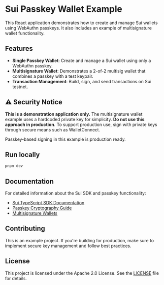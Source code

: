 # Sui Passkey Wallet Example

This React application demonstrates how to create and manage Sui wallets using WebAuthn passkeys. It also includes an example of multisignature wallet functionality.

## Features

- **Single Passkey Wallet**: Create and manage a Sui wallet using only a WebAuthn passkey.
- **Multisignature Wallet**: Demonstrates a 2-of-2 multisig wallet that combines a passkey with a test keypair.
- **Transaction Management**: Build, sign, and send transactions on Sui testnet.

## ⚠️ Security Notice

**This is a demonstration application only.** The multisignature wallet example uses a hardcoded private key for simplicity. **Do not use this approach in production.** To support production use, sign with private keys through secure means such as WalletConnect.

Passkey-based signing in this example is production ready.

## Run locally

```bash
pnpm dev

```

## Documentation

For detailed information about the Sui SDK and passkey functionality:

- [Sui TypeScript SDK Documentation](https://sdk.mystenlabs.com/typescript)
- [Passkey Cryptography Guide](https://sdk.mystenlabs.com/typescript/cryptography/passkey)
- [Multisignature Wallets](https://sdk.mystenlabs.com/typescript/cryptography/multisig)

## Contributing

This is an example project. If you're building for production, make sure to implement secure key management and follow best practices.

## License

This project is licensed under the Apache 2.0 License. See the [LICENSE](LICENSE) file for details.